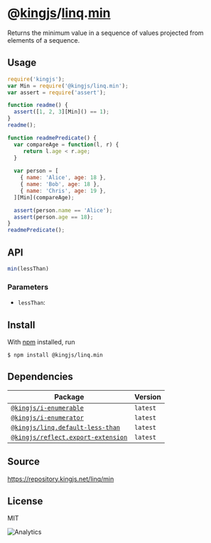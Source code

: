 # @[kingjs][@kingjs]/[linq][ns0].[min][ns1]
Returns the minimum value in a sequence of values  projected from elements of a sequence.
## Usage
```js
require('kingjs');
var Min = require('@kingjs/linq.min');
var assert = require('assert');

function readme() {
  assert([1, 2, 3][Min]() == 1);
}
readme();

function readmePredicate() {
  var compareAge = function(l, r) {
     return l.age < r.age; 
  }
  
  var person = [
    { name: 'Alice', age: 18 },
    { name: 'Bob', age: 18 },
    { name: 'Chris', age: 19 },
  ][Min](compareAge);

  assert(person.name == 'Alice');
  assert(person.age == 18);
}
readmePredicate();

```

## API
```ts
min(lessThan)
```

### Parameters
- `lessThan`: 



## Install
With [npm](https://npmjs.org/) installed, run
```
$ npm install @kingjs/linq.min
```
## Dependencies
|Package|Version|
|---|---|
|[`@kingjs/i-enumerable`](https://www.npmjs.com/package/@kingjs/i-enumerable)|`latest`|
|[`@kingjs/i-enumerator`](https://www.npmjs.com/package/@kingjs/i-enumerator)|`latest`|
|[`@kingjs/linq.default-less-than`](https://www.npmjs.com/package/@kingjs/linq.default-less-than)|`latest`|
|[`@kingjs/reflect.export-extension`](https://www.npmjs.com/package/@kingjs/reflect.export-extension)|`latest`|
## Source
https://repository.kingjs.net/linq/min
## License
MIT

![Analytics](https://analytics.kingjs.net/linq/min)

[@kingjs]: https://www.npmjs.com/package/kingjs
[ns0]: https://www.npmjs.com/package/@kingjs/linq
[ns1]: https://www.npmjs.com/package/@kingjs/linq.min
